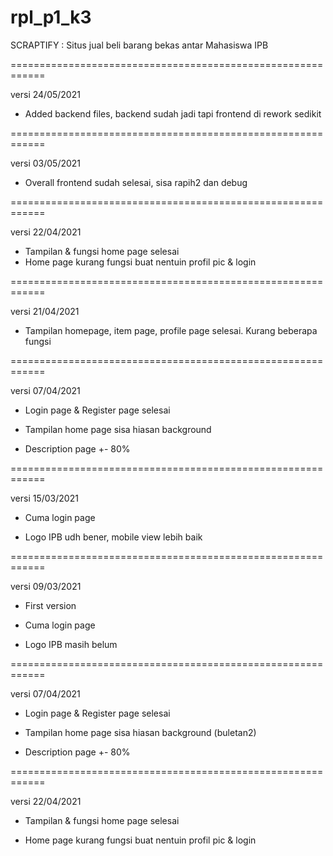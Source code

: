 # rpl_p1_k3
SCRAPTIFY : Situs jual beli barang bekas antar Mahasiswa IPB

============================================================

versi 24/05/2021
  - Added backend files, backend sudah jadi tapi frontend di rework sedikit

============================================================

versi 03/05/2021
  
  - Overall frontend sudah selesai, sisa rapih2 dan debug

============================================================

versi 22/04/2021
  
  - Tampilan & fungsi home page selesai
  - Home page kurang fungsi buat nentuin profil pic & login

============================================================

versi 21/04/2021
  
  - Tampilan homepage, item page, profile page selesai. Kurang beberapa fungsi

============================================================

versi 07/04/2021

  - Login page & Register page selesai

  - Tampilan home page sisa hiasan background

  - Description page +- 80%
  
============================================================

versi 15/03/2021

  - Cuma login page

  - Logo IPB udh bener, mobile view lebih baik
  
============================================================

versi 09/03/2021

  - First version

  - Cuma login page

  - Logo IPB masih belum

============================================================

versi 07/04/2021

  - Login page & Register page selesai
  
  - Tampilan home page sisa hiasan background (buletan2)
  
  - Description page +- 80%
  
  ============================================================

versi 22/04/2021

  - Tampilan & fungsi home page selesai
  
  - Home page kurang fungsi buat nentuin profil pic & login

